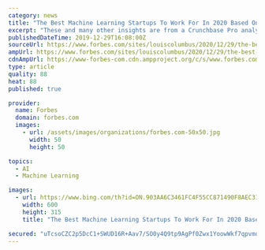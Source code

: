 ```yaml
---
category: news
title: "The Best Machine Learning Startups To Work For In 2020 Based On Glassdoor"
excerpt: "These and many other insights are from a Crunchbase Pro analysis completed today using Glassdoor data to rank the best machine learning startups to work for in 2020. Demand reminds high for technical professionals with machine learning expertise. According to Indeed, Machine Learning Engineer job openings grew 344% between 2015 to 2018 and have ..."
publishedDateTime: 2019-12-29T16:08:00Z
sourceUrl: https://www.forbes.com/sites/louiscolumbus/2020/12/29/the-best-machine-learning-startups-to-work-for-in-2020-based-on-glassdoor/
ampUrl: https://www.forbes.com/sites/louiscolumbus/2020/12/29/the-best-machine-learning-startups-to-work-for-in-2020-based-on-glassdoor/amp/
cdnAmpUrl: https://www-forbes-com.cdn.ampproject.org/c/s/www.forbes.com/sites/louiscolumbus/2020/12/29/the-best-machine-learning-startups-to-work-for-in-2020-based-on-glassdoor/amp/
type: article
quality: 88
heat: 88
published: true

provider:
  name: Forbes
  domain: forbes.com
  images:
    - url: /assets/images/organizations/forbes.com-50x50.jpg
      width: 50
      height: 50

topics:
  - AI
  - Machine Learning

images:
  - url: https://www.bing.com/th?id=ON.903AA6C3461FC4F55CC871490F8AEC31
    width: 600
    height: 315
    title: "The Best Machine Learning Startups To Work For In 2020 Based On Glassdoor"

secured: "uTcsoCZC2p5DcC1+SWUD16R+Aav7/SO0y4Q9tp9AgPf0Zwx1YoowWkf7qpvmoDQ4YHUxtuFrttZs0baEsJ4W34IWBQJDr51zdQro4HPXl2HO/KElajYD38DgHXEp3lxcPE6TLOfsAMGDRQYcJ0UiGR7XjXqUq+GIaO6hJjd2kjk1DUy9CdNIprdozMjIl4rC8HhArPoHC6DPrtx3Ldvr2D/akePMW9HyQpjISLPGLbnaPnTDVb1Lq4IUVD8/ryh8bdijUFej2FtWrEv3jkk2zA==;RQ1CTTSaVpjFP5xv6U2pYA=="
---
```


